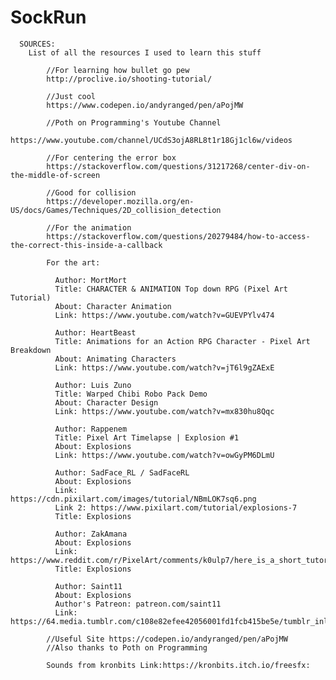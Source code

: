 # SockRun


      SOURCES:
        List of all the resources I used to learn this stuff
            
            //For learning how bullet go pew
            http://proclive.io/shooting-tutorial/
        
            //Just cool
            https://www.codepen.io/andyranged/pen/aPojMW
            
            //Poth on Programming's Youtube Channel 
            https://www.youtube.com/channel/UCdS3ojA8RL8t1r18Gj1cl6w/videos

            //For centering the error box
            https://stackoverflow.com/questions/31217268/center-div-on-the-middle-of-screen

            //Good for collision
            https://developer.mozilla.org/en-US/docs/Games/Techniques/2D_collision_detection

            //For the animation
            https://stackoverflow.com/questions/20279484/how-to-access-the-correct-this-inside-a-callback

            For the art:

              Author: MortMort
              Title: CHARACTER & ANIMATION Top down RPG (Pixel Art Tutorial)
              About: Character Animation
              Link: https://www.youtube.com/watch?v=GUEVPYlv474
              
              Author: HeartBeast
              Title: Animations for an Action RPG Character - Pixel Art Breakdown
              About: Animating Characters
              Link: https://www.youtube.com/watch?v=jT6l9gZAExE

              Author: Luis Zuno
              Title: Warped Chibi Robo Pack Demo
              About: Character Design
              Link: https://www.youtube.com/watch?v=mx830hu8Qqc

              Author: Rappenem
              Title: Pixel Art Timelapse | Explosion #1
              About: Explosions
              Link: https://www.youtube.com/watch?v=owGyPM6DLmU

              Author: SadFace_RL / SadFaceRL
              About: Explosions
              Link: https://cdn.pixilart.com/images/tutorial/NBmLOK7sq6.png
              Link 2: https://www.pixilart.com/tutorial/explosions-7
              Title: Explosions

              Author: ZakAmana
              About: Explosions
              Link: https://www.reddit.com/r/PixelArt/comments/k0ulp7/here_is_a_short_tutorial_about_animating/
              Title: Explosions

              Author: Saint11
              About: Explosions
              Author's Patreon: patreon.com/saint11
              Link: https://64.media.tumblr.com/c108e82efee42056001fd1fcb415be5e/tumblr_inline_orlowlgPOa1qdiwz3_1280.gif

            //Useful Site https://codepen.io/andyranged/pen/aPojMW
            //Also thanks to Poth on Programming 
               
            Sounds from kronbits Link:https://kronbits.itch.io/freesfx:
            
